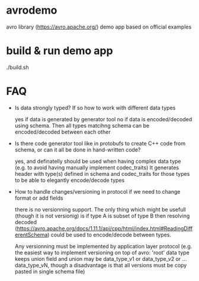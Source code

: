 # avrodemo
avro library (https://avro.apache.org/) demo app
based on official examples

# build & run demo app
./build.sh

# FAQ

- Is data strongly typed? If so how to work with different data types
  
  yes if data is generated by generator tool
  no if data is encoded/decoded using schema. Then all types matcihng schema can be encoded/decoded between each other

- Is there code generator tool like in protobufs to create C++ code from schema, or can it all be done in hand-written code?

  yes, and definatelly should be used when having complex data type (e.g. to avoid having manually implement codec_traits)
  It generates header with type(s) defined in schema and codec_traits for those types to be able to elegantly encode/decode types

- How to handle changes/versioning in protocol if we need to change format or add fields
  
  there is no versionning support.
  The only thing which might be usefull (though it is not versionig) is if type A is subset of type B
  then resolving decoded (https://avro.apache.org/docs/1.11.1/api/cpp/html/index.html#ReadingDifferentSchema)
  could be used to encode/decode between types.
  
  Any versionning must be implemented by application layer protocol 
  (e.g. the easiest way to implement versioning on top of avro:
   'root' data type keeps union field and union may be 
   data_type_v1 or data_type_v2 or ... data_type_vN,
   though a disadvantage is that all versions must be copy pasted in single schema file)
  
